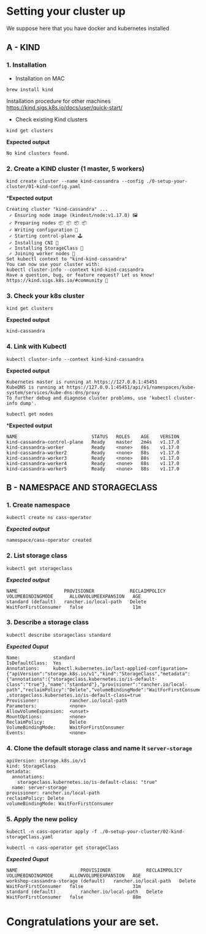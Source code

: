 # Setting your cluster up

We suppose here that you have docker and kubernetes installed

## A - KIND

### 1. Installation

- Installation on MAC

```
brew install kind
```
Installation procedure for other machines https://kind.sigs.k8s.io/docs/user/quick-start/

- Check existing Kind clusters

```
kind get clusters
```

**Expected output**

```
No kind clusters found.
```

### 2. Create a KIND cluster (1 master, 5 workers)

```
kind create cluster --name kind-cassandra --config ./0-setup-your-cluster/01-kind-config.yaml
```

***Expected output**

```
Creating cluster "kind-cassandra" ...
 ✓ Ensuring node image (kindest/node:v1.17.0) 🖼
 ✓ Preparing nodes 📦 📦 📦 📦  
 ✓ Writing configuration 📜 
 ✓ Starting control-plane 🕹️ 
 ✓ Installing CNI 🔌 
 ✓ Installing StorageClass 💾 
 ✓ Joining worker nodes 🚜 
Set kubectl context to "kind-kind-cassandra"
You can now use your cluster with:
kubectl cluster-info --context kind-kind-cassandra
Have a question, bug, or feature request? Let us know! https://kind.sigs.k8s.io/#community 🙂
```

### 3. Check your k8s cluster

```
kind get clusters
```

**Expected output**

```
kind-cassandra
```

### 4. Link with Kubectl

```
kubectl cluster-info --context kind-kind-cassandra
```

**Expected output**

```
Kubernetes master is running at https://127.0.0.1:45451
KubeDNS is running at https://127.0.0.1:45451/api/v1/namespaces/kube-system/services/kube-dns:dns/proxy
To further debug and diagnose cluster problems, use 'kubectl cluster-info dump'.
```

```
kubectl get nodes
```

***Expected output**
```
NAME                           STATUS   ROLES    AGE    VERSION
kind-cassandra-control-plane   Ready    master   2m4s   v1.17.0
kind-cassandra-worker          Ready    <none>   86s    v1.17.0
kind-cassandra-worker2         Ready    <none>   88s    v1.17.0
kind-cassandra-worker3         Ready    <none>   88s    v1.17.0
kind-cassandra-worker4         Ready    <none>   88s    v1.17.0
kind-cassandra-worker5         Ready    <none>   88s    v1.17.0
```

## B - NAMESPACE AND STORAGECLASS

### 1. Create namespace

```
kubectl create ns cass-operator
```

***Expected output***

```
namespace/cass-operator created
```

### 2. List storage class

```
kubectl get storageclass
```

***Expected output***
```
NAME                 PROVISIONER             RECLAIMPOLICY   VOLUMEBINDINGMODE      ALLOWVOLUMEEXPANSION   AGE
standard (default)   rancher.io/local-path   Delete          WaitForFirstConsumer   false                  11m
```

### 3. Describe a storage class

```
kubectl describe storageclass standard
```

***Expected Ouput***

```
Name:            standard
IsDefaultClass:  Yes
Annotations:     kubectl.kubernetes.io/last-applied-configuration={"apiVersion":"storage.k8s.io/v1","kind":"StorageClass","metadata":{"annotations":{"storageclass.kubernetes.io/is-default-class":"true"},"name":"standard"},"provisioner":"rancher.io/local-path","reclaimPolicy":"Delete","volumeBindingMode":"WaitForFirstConsumer"}
,storageclass.kubernetes.io/is-default-class=true
Provisioner:           rancher.io/local-path
Parameters:            <none>
AllowVolumeExpansion:  <unset>
MountOptions:          <none>
ReclaimPolicy:         Delete
VolumeBindingMode:     WaitForFirstConsumer
Events:                <none>
```

### 4. Clone the default storage class and name it `server-storage`

```
apiVersion: storage.k8s.io/v1
kind: StorageClass
metadata:
  annotations:
    storageclass.kubernetes.io/is-default-class: "true"
  name: server-storage
provisioner: rancher.io/local-path
reclaimPolicy: Delete
volumeBindingMode: WaitForFirstConsumer
```

### 5. Apply the new policy

```
kubectl -n cass-operator apply -f ./0-setup-your-cluster/02-kind-storageClass.yaml
```

```
kubectl -n cass-operator get storageClass
```

***Expected Ouput***
```
NAME                       PROVISIONER             RECLAIMPOLICY   VOLUMEBINDINGMODE      ALLOWVOLUMEEXPANSION   AGE
workshop-cassandra-storage (default)   rancher.io/local-path   Delete          WaitForFirstConsumer   false                  31m
standard (default)         rancher.io/local-path   Delete          WaitForFirstConsumer   false                  88m
```


# Congratulations your are set.







